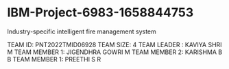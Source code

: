 # IBM-Project-6983-1658844753
Industry-specific intelligent fire management system

TEAM ID: PNT2022TMID06928
TEAM SIZE: 4
TEAM LEADER : KAVIYA SHRI M
TEAM MEMBER 1: JIGENDHRA GOWRI M
TEAM MEMBER 2: KARISHMA B B
TEAM MEMBER 1: PREETHI S R 
